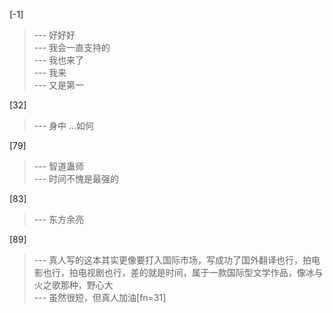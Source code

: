 
[-1] 
>--- 好好好<br>
>--- 我会一直支持的<br>
>--- 我也来了<br>
>--- 我来<br>
>--- 又是第一<br>

[32] 
>--- 身中 …如何<br>

[79] 
>--- 智道蛊师<br>
>--- 时间不愧是最强的<br>

[83] 
>--- 东方余亮<br>

[89] 
>--- 真人写的这本其实更像要打入国际市场，写成功了国外翻译也行，拍电影也行，拍电视剧也行，差的就是时间，属于一款国际型文学作品，像冰与火之歌那种，野心大<br>
>--- 虽然很短，但真人加油[fn=31]<br>
